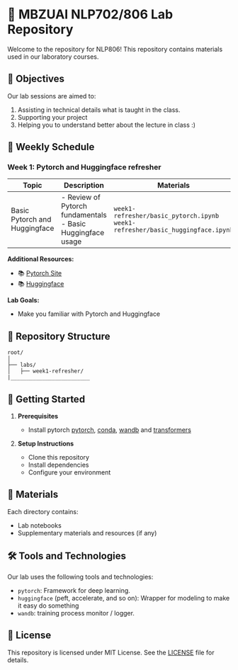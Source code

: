 # 🧪 MBZUAI NLP702/806 Lab Repository

Welcome to the repository for NLP806! This repository contains  materials used in our laboratory courses.

## 🎯 Objectives

Our lab sessions are aimed to:
1. Assisting in technical details what is taught in the class.
2. Supporting your project
3. Helping you to understand better about the lecture in class :)

## 📅 Weekly Schedule

### Week 1: Pytorch and Huggingface refresher

| Topic | Description | Materials | 
|-------|-------------|-----------|
| Basic Pytorch and Huggingface | - Review of Pytorch fundamentals <br> - Basic Huggingface usage  | `week1-refresher/basic_pytorch.ipynb`<br> `week1-refresher/basic_huggingface.ipynb` | 


**Additional Resources:**
- 📚 [Pytorch Site](https://pytorch.org/)
- 📚 [Huggingface](https://huggingface.co/)

**Lab Goals:**
- Make you familiar with Pytorch and Huggingface

## 📂 Repository Structure

```
root/
│
├── labs/
│   ├── week1-refresher/
|_________________________

```

## 🚀 Getting Started

1. **Prerequisites**
   -  Install pytorch [pytorch](https://pytorch.org/), [conda](https://github.com/conda-forge/miniforge), [wandb](https://wandb.ai/) and [transformers](https://huggingface.co/docs/transformers/en/installation)

2. **Setup Instructions**
   - Clone this repository
   - Install dependencies
   - Configure your environment

## 📝 Materials

Each directory contains:
- Lab notebooks
- Supplementary materials and resources (if any)

## 🛠️ Tools and Technologies

Our lab uses the following tools and technologies:
- `pytorch`: Framework for deep learning.
- `huggingface` (peft, accelerate, and so on): Wrapper for modeling to make it easy do something
- `wandb`: training process monitor / logger.

## 📄 License

This repository is licensed under MIT License. See the [LICENSE](LICENSE) file for details.
